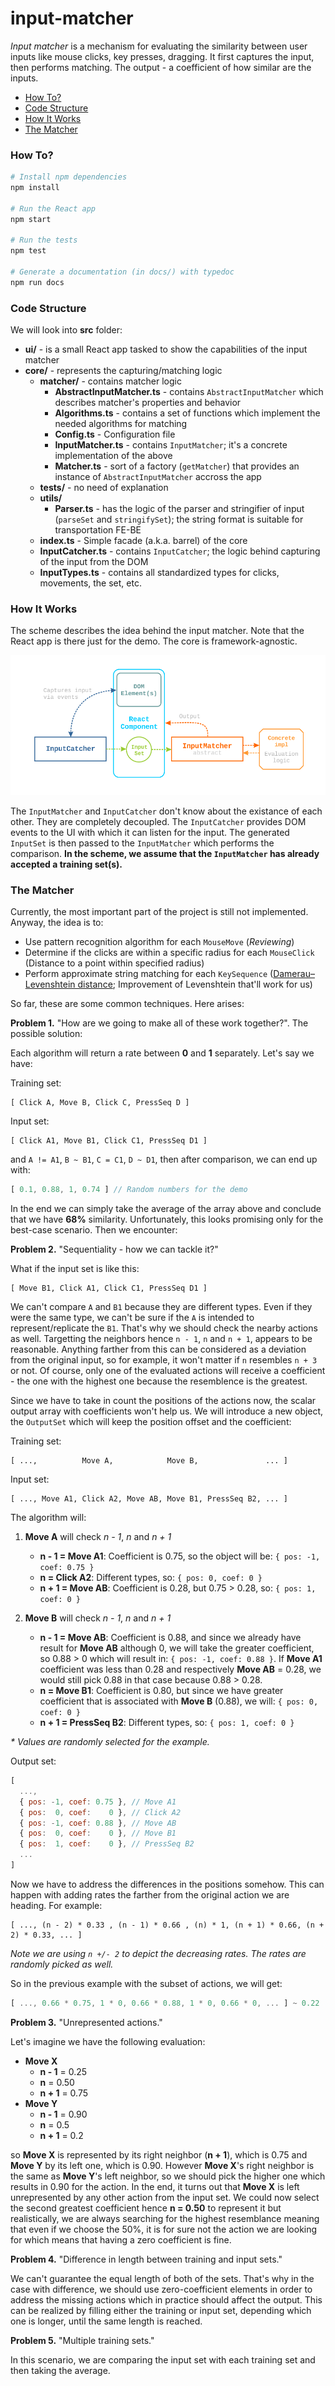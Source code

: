 # input-matcher

_Input matcher_ is a mechanism for evaluating the similarity between user inputs like mouse clicks, key presses, dragging. It first captures the input, then performs matching. The output - a coefficient of how similar are the inputs.

- [How To?](#how-to)
- [Code Structure](#code-structure)
- [How It Works](#how-it-works)
- [The Matcher](#the-matcher)

### How To?

```bash
# Install npm dependencies
npm install

# Run the React app
npm start

# Run the tests
npm test

# Generate a documentation (in docs/) with typedoc
npm run docs
```

### Code Structure

We will look into **src** folder:

- **ui/** - is a small React app tasked to show the capabilities of the input matcher
- **core/** - represents the capturing/matching logic
  - **matcher/** - contains matcher logic
    - **AbstractInputMatcher.ts** - contains `AbstractInputMatcher` which describes matcher's properties and behavior
    - **Algorithms.ts** - contains a set of functions which implement the needed algorithms for matching
    - **Config.ts** - Configuration file
    - **InputMatcher.ts** - contains `InputMatcher`; it's a concrete implementation of the above
    - **Matcher.ts** - sort of a factory (`getMatcher`) that provides an instance of `AbstractInputMatcher` accross the app
  - **tests/** - no need of explanation
  - **utils/**
    - **Parser.ts** - has the logic of the parser and stringifier of input (`parseSet` and `stringifySet`); the string format is suitable for transportation FE-BE
  - **index.ts** - Simple facade (a.k.a. barrel) of the core
  - **InputCatcher.ts** - contains `InputCatcher`; the logic behind capturing of the input from the DOM
  - **InputTypes.ts** - contains all standardized types for clicks, movements, the set, etc.

### How It Works

The scheme describes the idea behind the input matcher. Note that the React app is there just for the demo. The core is framework-agnostic.

![scheme](./misc/scheme.png)

The `InputMatcher` and `InputCatcher` don't know about the existance of each other. They are completely decoupled. The `InputCatcher` provides DOM events to the UI with which it can listen for the input. The generated `InputSet` is then passed to the `InputMatcher` which performs the comparison. **In the scheme, we assume that the `InputMatcher` has already accepted a training set(s).**

### The Matcher

Currently, the most important part of the project is still not implemented. Anyway, the idea is to:

- Use pattern recognition algorithm for each `MouseMove` (_Reviewing_)
- Determine if the clicks are within a specific radius for each `MouseClick` (Distance to a point within specified radius)
- Perform approximate string matching for each `KeySequence` ([Damerau–Levenshtein distance](https://en.wikipedia.org/wiki/Damerau%E2%80%93Levenshtein_distance); Improvement of Levenshtein that'll work for us)

So far, these are some common techniques. Here arises:

**Problem 1.** "How are we going to make all of these work together?". The possible solution:

Each algorithm will return a rate between **0** and **1** separately. Let's say we have:

Training set:

```
[ Click A, Move B, Click C, PressSeq D ]
```

Input set:

```
[ Click A1, Move B1, Click C1, PressSeq D1 ]
```

and `A != A1`, `B ~ B1`, `C = C1`, `D ~ D1`, then after comparison, we can end up with:

```javascript
[ 0.1, 0.88, 1, 0.74 ] // Random numbers for the demo
```

In the end we can simply take the average of the array above and conclude that we have **68%** similarity. Unfortunately, this looks promising only for the best-case scenario. Then we encounter:

**Problem 2.** "Sequentiality - how we can tackle it?"

What if the input set is like this:

```
[ Move B1, Click A1, Click C1, PressSeq D1 ]
```

We can't compare `A` and `B1` because they are different types. Even if they were the same type, we can't be sure if the `A` is intended to represent/replicate the `B1`. That's why we should check the nearby actions as well. Targetting the neighbors hence `n - 1`, `n` and `n + 1`, appears to be reasonable. Anything farther from this can be considered as a deviation from the original input, so for example, it won't matter if `n` resembles `n + 3` or not. Of course, only one of the evaluated actions will receive a coefficient - the one with the highest one because the resemblence is the greatest.

Since we have to take in count the positions of the actions now, the scalar output array with coefficients won't help us. We will introduce a new object, the `OutputSet` which will keep the position offset and the coefficient:

Training set:

```
[ ...,          Move A,            Move B,               ... ]
```

Input set:

```
[ ..., Move A1, Click A2, Move AB, Move B1, PressSeq B2, ... ]
```

The algorithm will:

1. **Move A** will check _n - 1_, _n_ and _n + 1_
    - **n - 1 = Move A1**: Coefficient is 0.75, so the object will be: `{ pos: -1, coef: 0.75 }`
    - **n = Click A2**: Different types, so: `{ pos: 0, coef: 0 }`
    - **n + 1 = Move AB**: Coefficient is 0.28, but 0.75 > 0.28, so: `{ pos: 1, coef: 0 }`

2. **Move B** will check _n - 1_, _n_ and _n + 1_
    - **n - 1 = Move AB**: Coefficient is 0.88, and since we already have result for **Move AB** although 0, we will take the greater coefficient, so 0.88 > 0 which will result in: `{ pos: -1, coef: 0.88 }`. If **Move A1** coefficient was less than 0.28 and respectively **Move AB** = 0.28, we would still pick 0.88 in that case because 0.88 > 0.28.
    - **n = Move B1**: Coefficient is 0.80, but since we have greater coefficient that is associated with **Move B** (0.88), we will: `{ pos: 0, coef: 0 }`
    - **n + 1 = PressSeq B2**: Different types, so: `{ pos: 1, coef: 0 }`

_* Values are randomly selected for the example._

Output set:

```javascript
[
  ...,
  { pos: -1, coef: 0.75 }, // Move A1
  { pos:  0, coef:    0 }, // Click A2
  { pos: -1, coef: 0.88 }, // Move AB
  { pos:  0, coef:    0 }, // Move B1
  { pos:  1, coef:    0 }, // PressSeq B2
  ...
]
```

Now we have to address the differences in the positions somehow. This can happen with adding rates the farther from the original action we are heading. For example:

```
[ ..., (n - 2) * 0.33 , (n - 1) * 0.66 , (n) * 1, (n + 1) * 0.66, (n + 2) * 0.33, ... ]
```

_Note we are using `n +/- 2` to depict the decreasing rates. The rates are randomly picked as well._

So in the previous example with the subset of actions, we will get:

```javascript
[ ..., 0.66 * 0.75, 1 * 0, 0.66 * 0.88, 1 * 0, 0.66 * 0, ... ] ~ 0.22
```

**Problem 3.** "Unrepresented actions."

Let's imagine we have the following evaluation:

- **Move X**
  - **n - 1** = 0.25
  - **n** = 0.50
  - **n + 1** = 0.75
- **Move Y**
  - **n - 1** = 0.90
  - **n** = 0.5
  - **n + 1** = 0.2

so **Move X** is represented by its right neighbor (**n + 1**), which is 0.75 and **Move Y** by its left one, which is 0.90. However **Move X**'s right neighbor is the same as **Move Y**'s left neighbor, so we should pick the higher one which results in 0.90 for the action. In the end, it turns out that **Move X** is left unrepresented by any other action from the input set. We could now select the second greatest coefficient hence **n = 0.50** to represent it but realistically, we are always searching for the highest resemblance meaning that even if we choose the 50%, it is for sure not the action we are looking for which means that having a zero coefficient is fine.

**Problem 4.** "Difference in length between training and input sets."

We can't guarantee the equal length of both of the sets. That's why in the case with difference, we should use zero-coefficient elements in order to address the missing actions which in practice should affect the output. This can be realized by filling either the training or input set, depending which one is longer, until the same length is reached.

**Problem 5.** "Multiple training sets."

In this scenario, we are comparing the input set with each training set and then taking the average.
